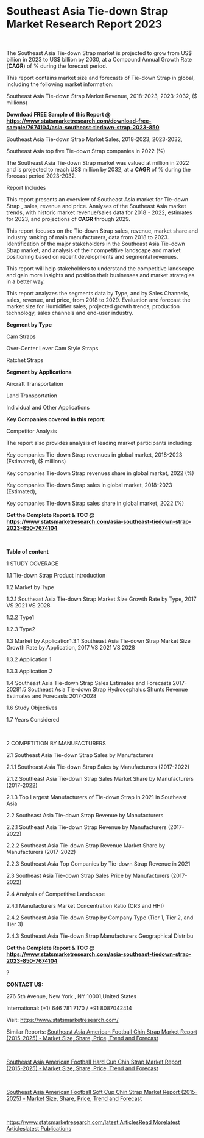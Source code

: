 <h1>Southeast Asia Tie-down Strap Market Research Report 2023</h1><br/><p>The Southeast Asia Tie-down Strap market is projected to grow from US$ billion in 2023 to US$ billion by 2030, at a Compound Annual Growth Rate (<strong>CAGR</strong>) of % during the forecast period.</p>
 
 
 
 <p>This report contains market size and forecasts of Tie-down Strap in global, including the following market information:</p>
 
 
 
 <p>Southeast Asia Tie-down Strap Market Revenue, 2018-2023, 2023-2032, ($ millions)</p>
 
 
 
 <p><strong>Download FREE Sample of this Report @ <a href="https://www.statsmarketresearch.com/download-free-sample/7674104/asia-southeast-tiedown-strap-2023-850">https://www.statsmarketresearch.com/download-free-sample/7674104/asia-southeast-tiedown-strap-2023-850</a></strong></p>
 
 
 
 <p>Southeast Asia Tie-down Strap Market Sales, 2018-2023, 2023-2032,</p>
 
 
 
 <p>Southeast Asia top five Tie-down Strap companies in 2022 (%)</p>
 
 
 
 <p>The Southeast Asia Tie-down Strap market was valued at million in 2022 and is projected to reach US$ million by 2032, at a <strong>CAGR</strong> of % during the forecast period 2023-2032.</p>
 
 
 
 <p>Report Includes</p>
 
 
 
 <p>This report presents an overview of Southeast Asia market for Tie-down Strap , sales, revenue and price. Analyses of the Southeast Asia market trends, with historic market revenue/sales data for 2018 - 2022, estimates for 2023, and projections of <strong>CAGR</strong> through 2029.</p>
 
 
 
 <p>This report focuses on the Tie-down Strap sales, revenue, market share and industry ranking of main manufacturers, data from 2018 to 2023. Identification of the major stakeholders in the Southeast Asia Tie-down Strap market, and analysis of their competitive landscape and market positioning based on recent developments and segmental revenues.</p>
 
 
 
 <p>This report will help stakeholders to understand the competitive landscape and gain more insights and position their businesses and market strategies in a better way.</p>
 
 
 
 <p>This report analyzes the segments data by Type, and by Sales Channels, sales, revenue, and price, from 2018 to 2029. Evaluation and forecast the market size for Humidifier sales, projected growth trends, production technology, sales channels and end-user industry.</p>
 
 
 
 <p><strong>Segment by Type</strong></p>
 
 
 
 <p>Cam Straps</p>
 
 
 
 <p>Over-Center Lever Cam Style Straps</p>
 
 
 
 <p>Ratchet Straps</p>
 
 
 
 <p><strong>Segment <strong><strong>by Applications</strong></strong></strong></p>
 
 
 
 <p>Aircraft Transportation</p>
 
 
 
 <p>Land Transportation</p>
 
 
 
 <p>Individual and Other Applications</p>
 
 
 
 <p><strong>Key Companies covered in this report:</strong></p>
 
 
 
 <p>Competitor Analysis</p>
 
 
 
 <p>The report also provides analysis of leading market participants including:</p>
 
 
 
 <p>Key companies Tie-down Strap revenues in global market, 2018-2023 (Estimated), ($ millions)</p>
 
 
 
 <p>Key companies Tie-down Strap revenues share in global market, 2022 (%)</p>
 
 
 
 <p>Key companies Tie-down Strap sales in global market, 2018-2023 (Estimated),</p>
 
 
 
 <p>Key companies Tie-down Strap sales share in global market, 2022 (%)</p>
 
 
 
 <div><b>Get the Complete Report & TOC @ <a href="https://www.statsmarketresearch.com/asia-southeast-tiedown-strap-2023-850-7674104">https://www.statsmarketresearch.com/asia-southeast-tiedown-strap-2023-850-7674104</a></b></div>
 
 
 
 <p><br />
 
 <b>Table of content</b></p>
 
 
 
 <p>1 STUDY COVERAGE<br />
 
 1.1 Tie-down Strap Product Introduction<br />
 
 1.2 Market by Type<br />
 
 1.2.1 Southeast Asia Tie-down Strap Market Size Growth Rate by Type, 2017 VS 2021 VS 2028<br />
 
 1.2.2 Type1<br />
 
 1.2.3 Type2<br />
 
 1.3 Market by Application1.3.1 Southeast Asia Tie-down Strap Market Size Growth Rate by Application, 2017 VS 2021 VS 2028<br />
 
 1.3.2 Application 1<br />
 
 1.3.3 Application 2<br />
 
 1.4 Southeast Asia Tie-down Strap Sales Estimates and Forecasts 2017-20281.5 Southeast Asia Tie-down Strap Hydrocephalus Shunts Revenue Estimates and Forecasts 2017-2028<br />
 
 1.6 Study Objectives<br />
 
 1.7 Years Considered<br />
 
 <br />
 
 2 COMPETITION BY MANUFACTURERS<br />
 
 2.1 Southeast Asia Tie-down Strap Sales by Manufacturers<br />
 
 2.1.1 Southeast Asia Tie-down Strap Sales by Manufacturers (2017-2022)<br />
 
 2.1.2 Southeast Asia Tie-down Strap Sales Market Share by Manufacturers (2017-2022)<br />
 
 2.1.3 Top Largest Manufacturers of Tie-down Strap in 2021 in Southeast Asia<br />
 
 2.2 Southeast Asia Tie-down Strap Revenue by Manufacturers<br />
 
 2.2.1 Southeast Asia Tie-down Strap Revenue by Manufacturers (2017-2022)<br />
 
 2.2.2 Southeast Asia Tie-down Strap Revenue Market Share by Manufacturers (2017-2022)<br />
 
 2.2.3 Southeast Asia Top Companies by Tie-down Strap Revenue in 2021<br />
 
 2.3 Southeast Asia Tie-down Strap Sales Price by Manufacturers (2017-2022)<br />
 
 2.4 Analysis of Competitive Landscape<br />
 
 2.4.1 Manufacturers Market Concentration Ratio (CR3 and HHI)<br />
 
 2.4.2 Southeast Asia Tie-down Strap by Company Type (Tier 1, Tier 2, and Tier 3)<br />
 
 2.4.3 Southeast Asia Tie-down Strap Manufacturers Geographical Distribu</p>
 
 
 
 <div><b>Get the Complete Report & TOC @ <a href="https://www.statsmarketresearch.com/asia-southeast-tiedown-strap-2023-850-7674104">https://www.statsmarketresearch.com/asia-southeast-tiedown-strap-2023-850-7674104</a></b></div>
 
 
 
 <p>? </p>
 
 
 
 <p><b>CONTACT US:</b><br />
 
 276 5th Avenue, New York , NY 10001,United States<br />
 
 International: (+1) 646 781 7170 / +91 8087042414<br />
 
 Visit: <a href="https://www.statsmarketresearch.com/">https://www.statsmarketresearch.com/</a><br />
 
 Similar Reports: <a href="https://www.statsmarketresearch.com/asia-southeast-tiedown-strap-2023-850-7674104">Southeast Asia American Football Chin Strap Market Report (2015-2025) - Market Size, Share, Price, Trend and Forecast</a><br />
 
 <br />
 
 <a href="https://www.statsmarketresearch.com/asia-southeast-tiedown-strap-2023-850-7674104">Southeast Asia American Football Hard Cup Chin Strap Market Report (2015-2025) - Market Size, Share, Price, Trend and Forecast</a><br />
 
 <br />
 
 <a href="https://www.statsmarketresearch.com/asia-southeast-tiedown-strap-2023-850-7674104">Southeast Asia American Football Soft Cup Chin Strap Market Report (2015-2025) - Market Size, Share, Price, Trend and Forecast</a><br />
 
 <br />
 
 <a href="https://gyeongbokgung.com">https://www.statsmarketresearch.com/</a><a href="https://hallyeomaritime.com">latest Articles</a><a href="https://jingwansa.com">Read More</a><a href="https://nguoiviet.jp/">latest Articles</a><a href="https://www.intelmarketresearch.com/">latest Publications</a></p>